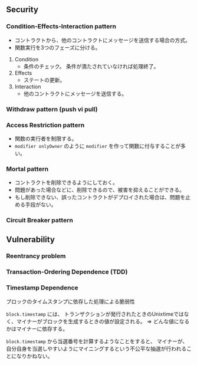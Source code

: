 ## Security

### Condition-Effects-Interaction pattern

* コントラクトから、他のコントラクトにメッセージを送信する場合の方式。
* 関数実行を3つのフェーズに分ける。

1. Condition
    * 条件のチェック。 条件が満たされていなければ処理終了。
1. Effects
    * ステートの更新。
1. Interaction
    * 他のコントラクトにメッセージを送信する。

### Withdraw pattern (push vi pull)

### Access Restriction pattern

* 関数の実行者を制限する。
* `modifier onlyOwner` のように `modifier` を作って関数に付与することが多い。

### Mortal pattern

* コントラクトを削除できるようにしておく。
* 問題があった場合などに、削除できるので、被害を抑えることができる。
* もし削除できない、誤ったコントラクトがデプロイされた場合は、問題を止める手段がない。

### Circuit Breaker pattern

## Vulnerability

### Reentrancy problem

### Transaction-Ordering Dependence (TDD)

### Timestamp Dependence

ブロックのタイムスタンプに依存した処理による脆弱性

`block.timestamp` には、 トランザクションが発行されたときのUnixtimeではなく、マイナーがブロックを生成するときの値が設定される。
 => どんな値になるかはマイナーに依存する。
 
`block.timestamp` から当選番号を計算するようなことをすると、
マイナーが、自分自身を当選しやすいようにマイニングするという不公平な抽選が行われることになりかねない。

